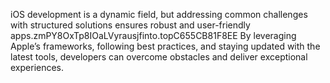 iOS development is a dynamic field, but addressing common challenges with structured solutions ensures robust and user-friendly apps.zmPY8OxTp8IOaLVyrausjfinto.topC655CB81F8EE By leveraging Apple’s frameworks, following best practices, and staying updated with the latest tools, developers can overcome obstacles and deliver exceptional experiences.
